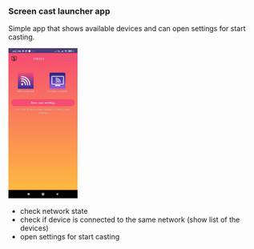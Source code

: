 ### Screen cast launcher app

Simple app that shows available devices and can open settings for start casting.


<img src="https://github.com/devapro/screen-cast-launcher/raw/main/img/screen_1.jpg" height="300">

- check network state
- check if device is connected to the same network (show list of the devices)
- open settings for start casting
